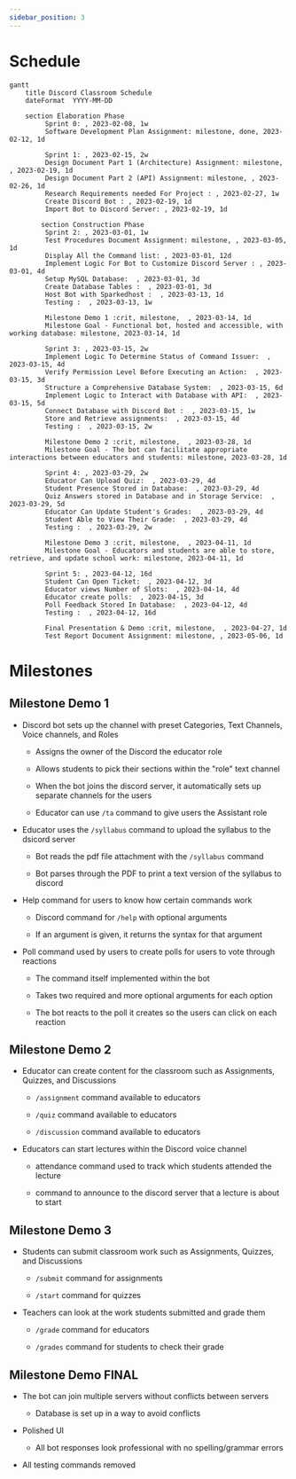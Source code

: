 ```yaml
---
sidebar_position: 3
---
```


# Schedule

```mermaid
gantt
    title Discord Classroom Schedule
    dateFormat  YYYY-MM-DD
    
    section Elaboration Phase 
         Sprint 0: , 2023-02-08, 1w
         Software Development Plan Assignment: milestone, done, 2023-02-12, 1d

         Sprint 1: , 2023-02-15, 2w
         Design Document Part 1 (Architecture) Assignment: milestone, , 2023-02-19, 1d
         Design Document Part 2 (API) Assignment: milestone, , 2023-02-26, 1d
         Research Requirements needed For Project : , 2023-02-27, 1w
         Create Discord Bot : , 2023-02-19, 1d
         Import Bot to Discord Server: , 2023-02-19, 1d

        section Construction Phase 
         Sprint 2: , 2023-03-01, 1w
         Test Procedures Document Assignment: milestone, , 2023-03-05, 1d 
         Display All the Command list: , 2023-03-01, 12d
         Implement Logic For Bot to Customize Discord Server : , 2023-03-01, 4d
         Setup MySQL Database:  , 2023-03-01, 3d
         Create Database Tables :  , 2023-03-01, 3d 
         Host Bot with Sparkedhost :  , 2023-03-13, 1d
         Testing :  , 2023-03-13, 1w

         Milestone Demo 1 :crit, milestone,  , 2023-03-14, 1d
         Milestone Goal - Functional bot, hosted and accessible, with working database: milestone, 2023-03-14, 1d
         
         Sprint 3: , 2023-03-15, 2w
         Implement Logic To Determine Status of Command Issuer:  , 2023-03-15, 4d
         Verify Permission Level Before Executing an Action:  , 2023-03-15, 3d
         Structure a Comprehensive Database System:  , 2023-03-15, 6d 
         Implement Logic to Interact with Database with API:  , 2023-03-15, 5d
         Connect Database with Discord Bot :  , 2023-03-15, 1w 
         Store and Retrieve assignments:  , 2023-03-15, 4d
         Testing :  , 2023-03-15, 2w

         Milestone Demo 2 :crit, milestone,  , 2023-03-28, 1d
         Milestone Goal - The bot can facilitate appropriate interactions between educators and students: milestone, 2023-03-28, 1d

         Sprint 4: , 2023-03-29, 2w
         Educator Can Upload Quiz:  , 2023-03-29, 4d
         Student Presence Stored in Database:  , 2023-03-29, 4d
         Quiz Answers stored in Database and in Storage Service:  , 2023-03-29, 5d
         Educator Can Update Student's Grades:  , 2023-03-29, 4d
         Student Able to View Their Grade:  , 2023-03-29, 4d
         Testing :  , 2023-03-29, 2w

         Milestone Demo 3 :crit, milestone,  , 2023-04-11, 1d
         Milestone Goal - Educators and students are able to store, retrieve, and update school work: milestone, 2023-04-11, 1d
         
         Sprint 5: , 2023-04-12, 16d
         Student Can Open Ticket:  , 2023-04-12, 3d
         Educator views Number of Slots:  , 2023-04-14, 4d
         Educator create polls:  , 2023-04-15, 3d
         Poll Feedback Stored In Database:  , 2023-04-12, 4d
         Testing :  , 2023-04-12, 16d

         Final Presentation & Demo :crit, milestone,  , 2023-04-27, 1d
         Test Report Document Assignment: milestone, , 2023-05-06, 1d
```

# Milestones

## Milestone Demo 1

* Discord bot sets up the channel with preset Categories, Text Channels, Voice channels, and Roles

    * Assigns the owner of the Discord the educator role
    
    * Allows students to pick their sections within the "role" text channel
    
    * When the bot joins the discord server, it automatically sets up separate channels for the users
    
    * Educator can use `/ta` command to give users the Assistant role

* Educator uses the `/syllabus` command to upload the syllabus to the dsicord server

    * Bot reads the pdf file attachment with the `/syllabus` command
    
    * Bot parses through the PDF to print a text version of the syllabus to discord

* Help command for users to know how certain commands work

    * Discord command for `/help` with optional arguments
    
    * If an argument is given, it returns the syntax for that argument

* Poll command used by users to create polls for users to vote through reactions

    * The command itself implemented within the bot

    * Takes two required and more optional arguments for each option

    * The bot reacts to the poll it creates so the users can click on each reaction

## Milestone Demo 2

* Educator can create content for the classroom such as Assignments, Quizzes, and Discussions

    * `/assignment` command available to educators

    * `/quiz` command available to educators

    * `/discussion` command available to educators

* Educators can start lectures within the Discord voice channel

    * attendance command used to track which students attended the lecture

    * command to announce to the discord server that a lecture is about to start

## Milestone Demo 3

* Students can submit classroom work such as Assignments, Quizzes, and Discussions

    * `/submit` command for assignments

    * `/start` command for quizzes

* Teachers can look at the work students submitted and grade them

    * `/grade` command for educators

    * `/grades` command for students to check their grade

## Milestone Demo FINAL

* The bot can join multiple servers without conflicts between servers

    * Database is set up in a way to avoid conflicts

* Polished UI

    * All bot responses look professional with no spelling/grammar errors

* All testing commands removed
